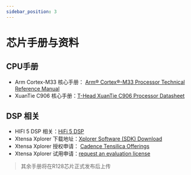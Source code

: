 ```yaml
---
sidebar_position: 3
---
```


# 芯片手册与资料

## CPU手册

- Arm Cortex-M33 核心手册： [Arm® Cortex®-M33 Processor Technical Reference Manual](https://developer.arm.com/documentation/100230/latest/)
- XuanTie C906 核心手册：[T-Head XuanTie C906 Processor Datasheet](https://xuantie.t-head.cn/product/xuantie/3817197695983423488)

## DSP 相关

- HIFI 5 DSP 相关：[HiFi 5 DSP](https://www.cadence.com/en_US/home/tools/ip/tensilica-ip/hifi-dsps/hifi-5.html)
- Xtensa Xplorer 下载地址：[Xplorer Software (SDK) Download](https://www.cadence.com/en_US/home/tools/ip/tensilica-ip/sdk-download.html)
- Xtensa Xplorer 授权申请： [Cadence Tensilica Offerings](https://www.cadence.com/en_US/home/tools/ip/tensilica-ip/technologies.html)
- Xtensa Xplorer 试用申请：[request an evaluation license](https://www.cadence.com/en_US/home/tools/ip/tensilica-ip/tensilica-sdk-evaluation-request-form.html)



> 其余手册将在R128芯片正式发布后上传


